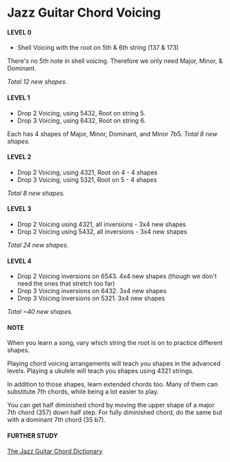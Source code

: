 # Jazz Guitar Chord Voicing

#### LEVEL 0

- Shell Voicing with the root on 5th & 6th string (137 & 173)

There's no 5th note in shell voicing. Therefore we only need Major, Minor, & Dominant.

_Total 12 new shapes._

#### LEVEL 1

- Drop 2 Voicing, using 5432, Root on string 5.
- Drop 3 Voicing, using 6432, Root on string 6.

Each has 4 shapes of Major, Minor, Dominant, and Minor 7b5.
_Total 8 new shapes._

#### LEVEL 2

- Drop 2 Voicing, using 4321, Root on 4 - 4 shapes
- Drop 3 Voicing, using 5321, Root on 5 - 4 shapes

_Total 8 new shapes._

#### LEVEL 3

- Drop 2 Voicing using 4321, all inversions - 3x4 new shapes
- Drop 2 Voicing using 5432, all inversions - 3x4 new shapes

_Total 24 new shapes._

#### LEVEL 4

- Drop 2 Voicing inversions on 6543. 4x4 new shapes (though we don't need the ones that stretch too far)
- Drop 3 Voicing inversions on 6432. 3x4 new shapes
- Drop 3 Voicing inversions on 5321. 3x4 new shapes

_Total ~40 new shapes._

#### NOTE

When you learn a song, vary which string the root is on to practice different shapes.

Playing chord voicing arrangements will teach you shapes in the advanced levels. Playing a ukulele will teach you shapes using 4321 strings.

In addition to those shapes, learn extended chords too. Many of them can substitute 7th chords, while being a lot easier to play.

You can get half diminished chord by moving the upper shape of a major 7th chord (357) down half step. For fully diminished chord, do the same but with a dominant 7th chord (35 b7).

#### FURTHER STUDY

[The Jazz Guitar Chord Dictionary](https://www.jazzguitar.be/ebooks/The_Jazz_Guitar_Chord_Dictionary.pdf)
